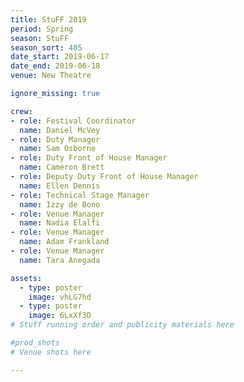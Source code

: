 ```yaml
---
title: StuFF 2019
period: Spring
season: StuFF
season_sort: 405
date_start: 2019-06-17
date_end: 2019-06-18
venue: New Theatre 

ignore_missing: true 

crew:
- role: Festival Coordinator
  name: Daniel McVey
- role: Duty Manager
  name: Sam Osborne
- role: Duty Front of House Manager
  name: Cameron Brett 
- role: Deputy Duty Front of House Manager
  name: Ellen Dennis 
- role: Technical Stage Manager
  name: Izzy de Bono 
- role: Venue Manager
  name: Nadia Elalfi
- role: Venue Manager
  name: Adam Frankland
- role: Venue Manager
  name: Tara Anegada

assets:
  - type: poster
    image: vhLG7hd
  - type: poster
    image: 6LxXf3D
# Stuff running order and publicity materials here

#prod_shots
# Venue shots here 

---
```

